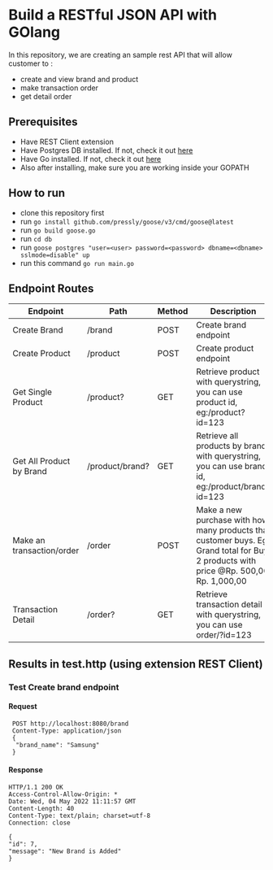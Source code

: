 # Build a RESTful JSON API with GOlang
In this repository, we are creating an sample rest API that will allow customer to :
* create and view brand and product 
* make transaction order 
* get detail order

## Prerequisites
* Have REST Client extension
* Have Postgres DB installed. If not, check it out [here](https://www.postgresql.org/)
* Have Go installed. If not, check it out [here](https://golang.org/doc/install)
* Also after installing, make sure you are working inside your GOPATH

## How to run 
* clone this repository first
* run ```go install github.com/pressly/goose/v3/cmd/goose@latest```
* run ```go build goose.go```
* run ```cd db```
* run ```goose postgres "user=<user> password=<password> dbname=<dbname> sslmode=disable" up```  
* run this command ```go run main.go```

## Endpoint Routes 

| Endpoint | Path  | Method  | Description
| ------- | --- | --- | ----------- |
| Create Brand | /brand | POST | Create brand endpoint |
| Create Product | /product | POST | Create product endpoint |
| Get Single Product | /product? | GET | Retrieve product with querystring, you can use product id, eg:/product?id=123|
| Get All Product by Brand | /product/brand? | GET | Retrieve all products by brand with querystring, you can use brand id, eg:/product/brand?id=123|
| Make an transaction/order | /order | POST | Make a new purchase with how many products that customer buys. Eg: Grand total for Buy 2 products with price @Rp. 500,00 Rp. 1,000,00|
| Transaction Detail | /order? | GET | Retrieve transaction detail with querystring, you can use order/?id=123|


## Results in test.http (using extension REST Client)
### Test Create brand endpoint
  #### Request
  ```
   POST http://localhost:8080/brand
   Content-Type: application/json
   {
    "brand_name": "Samsung"
   }
  ```
   #### Response
   ```
   HTTP/1.1 200 OK
  Access-Control-Allow-Origin: *
  Date: Wed, 04 May 2022 11:11:57 GMT
  Content-Length: 40
  Content-Type: text/plain; charset=utf-8
  Connection: close

  {
  "id": 7,
  "message": "New Brand is Added"
  }
   ```

